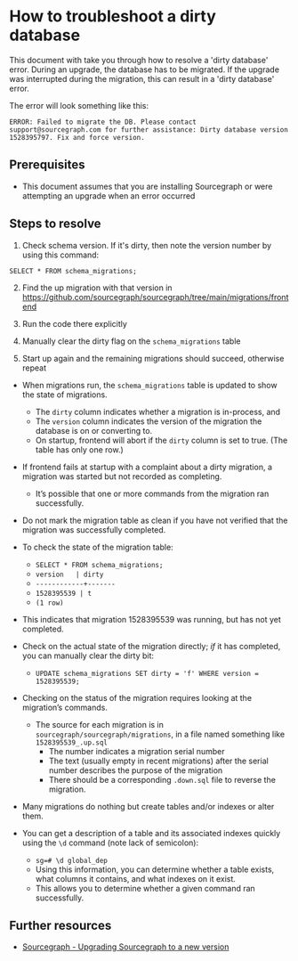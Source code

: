# How to troubleshoot a dirty database

This document with take you through how to resolve a 'dirty database' error. During an upgrade, the database has to be migrated. If the upgrade was interrupted during the migration, this can result in a 'dirty database' error.

The error will look something like this:

```
ERROR: Failed to migrate the DB. Please contact support@sourcegraph.com for further assistance: Dirty database version 1528395797. Fix and force version.
```

## Prerequisites

* This document assumes that you are installing Sourcegraph or were attempting an upgrade when an error occurred

## Steps to resolve

1. Check schema version. If it's dirty, then note the version number by using this command:

`SELECT * FROM schema_migrations;`

2. Find the up migration with that version in https://github.com/sourcegraph/sourcegraph/tree/main/migrations/frontend

3. Run the code there explicitly
4. Manually clear the dirty flag on the `schema_migrations` table
5. Start up again and the remaining migrations should succeed, otherwise repeat

* When migrations run, the `schema_migrations` table is updated to show the state of migrations.
  * The `dirty` column indicates whether a migration is in-process, and
  * The `version` column indicates the version of the migration the database is on or converting to.
  * On startup, frontend will abort if the `dirty` column is set to true. (The table has only one row.)
* If frontend fails at startup with a complaint about a dirty migration, a migration was started but not recorded as completing.
  * It’s possible that one or more commands from the migration ran successfully.
* Do not mark the migration table as clean if you have not verified that the migration was successfully completed.
* To check the state of the migration table:
  * `SELECT * FROM schema_migrations;`
  * `version   | dirty`
  * `------------+-------`
  * `1528395539 | t`
  * `(1 row)`

* This indicates that migration 1528395539 was running, but has not yet completed.
* Check on the actual state of the migration directly; *if* it has completed, you can manually clear the dirty bit:
  * `UPDATE schema_migrations SET dirty = 'f' WHERE version = 1528395539;`
* Checking on the status of the migration requires looking at the migration’s commands.
  * The source for each migration is in `sourcegraph/sourcegraph/migrations`, in a file named something like `1528395539_.up.sql`
    * The number indicates a migration serial number
    * The text (usually empty in recent migrations) after the serial number describes the purpose of the migration
    * There should be a corresponding `.down.sql` file to reverse the migration.
* Many migrations do nothing but create tables and/or indexes or alter them.
* You can get a description of a table and its associated indexes quickly using the `\d` command (note lack of semicolon):
  * `sg=# \d global_dep`
  * Using this information, you can determine whether a table exists, what columns it contains, and what indexes on it exist.
  * This allows you to determine whether a given command ran successfully.

## Further resources

* [Sourcegraph - Upgrading Sourcegraph to a new version](https://docs.sourcegraph.com/admin/updates)
